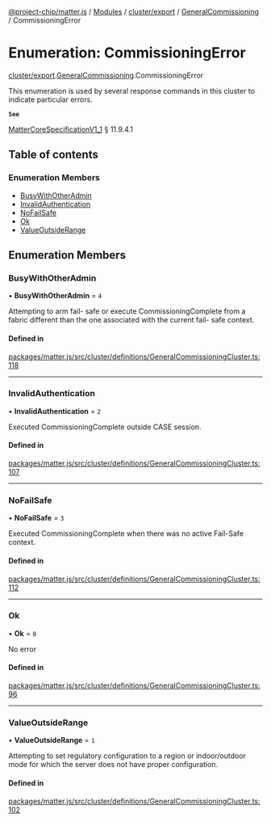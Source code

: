 [@project-chip/matter.js](../README.md) / [Modules](../modules.md) / [cluster/export](../modules/cluster_export.md) / [GeneralCommissioning](../modules/cluster_export.GeneralCommissioning.md) / CommissioningError

# Enumeration: CommissioningError

[cluster/export](../modules/cluster_export.md).[GeneralCommissioning](../modules/cluster_export.GeneralCommissioning.md).CommissioningError

This enumeration is used by several response commands in this cluster to indicate particular errors.

**`See`**

[MatterCoreSpecificationV1_1](../interfaces/spec_export.MatterCoreSpecificationV1_1.md) § 11.9.4.1

## Table of contents

### Enumeration Members

- [BusyWithOtherAdmin](cluster_export.GeneralCommissioning.CommissioningError.md#busywithotheradmin)
- [InvalidAuthentication](cluster_export.GeneralCommissioning.CommissioningError.md#invalidauthentication)
- [NoFailSafe](cluster_export.GeneralCommissioning.CommissioningError.md#nofailsafe)
- [Ok](cluster_export.GeneralCommissioning.CommissioningError.md#ok)
- [ValueOutsideRange](cluster_export.GeneralCommissioning.CommissioningError.md#valueoutsiderange)

## Enumeration Members

### BusyWithOtherAdmin

• **BusyWithOtherAdmin** = ``4``

Attempting to arm fail- safe or execute CommissioningComplete from a fabric different than the one
associated with the current fail- safe context.

#### Defined in

[packages/matter.js/src/cluster/definitions/GeneralCommissioningCluster.ts:118](https://github.com/project-chip/matter.js/blob/16d5b0d/packages/matter.js/src/cluster/definitions/GeneralCommissioningCluster.ts#L118)

___

### InvalidAuthentication

• **InvalidAuthentication** = ``2``

Executed CommissioningComplete outside CASE session.

#### Defined in

[packages/matter.js/src/cluster/definitions/GeneralCommissioningCluster.ts:107](https://github.com/project-chip/matter.js/blob/16d5b0d/packages/matter.js/src/cluster/definitions/GeneralCommissioningCluster.ts#L107)

___

### NoFailSafe

• **NoFailSafe** = ``3``

Executed CommissioningComplete when there was no active Fail-Safe context.

#### Defined in

[packages/matter.js/src/cluster/definitions/GeneralCommissioningCluster.ts:112](https://github.com/project-chip/matter.js/blob/16d5b0d/packages/matter.js/src/cluster/definitions/GeneralCommissioningCluster.ts#L112)

___

### Ok

• **Ok** = ``0``

No error

#### Defined in

[packages/matter.js/src/cluster/definitions/GeneralCommissioningCluster.ts:96](https://github.com/project-chip/matter.js/blob/16d5b0d/packages/matter.js/src/cluster/definitions/GeneralCommissioningCluster.ts#L96)

___

### ValueOutsideRange

• **ValueOutsideRange** = ``1``

Attempting to set regulatory configuration to a region or indoor/outdoor mode for which the server does not
have proper configuration.

#### Defined in

[packages/matter.js/src/cluster/definitions/GeneralCommissioningCluster.ts:102](https://github.com/project-chip/matter.js/blob/16d5b0d/packages/matter.js/src/cluster/definitions/GeneralCommissioningCluster.ts#L102)
